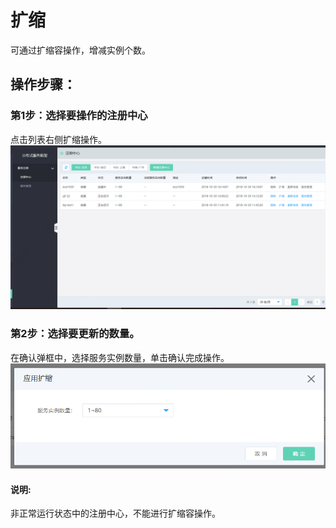 #  扩缩

可通过扩缩容操作，增减实例个数。

##  操作步骤：
###  第1步：选择要操作的注册中心
点击列表右侧扩缩操作。
 ![](../../../../../image/Internet-Middleware/JD-Distributed-Service-Framework/zczx-list.png)
 
###   第2步：选择要更新的数量。
在确认弹框中，选择服务实例数量，单击确认完成操作。
  ![](../../../../../image/Internet-Middleware/JD-Distributed-Service-Framework/zczx-yyks.png)

#### 说明:
非正常运行状态中的注册中心，不能进行扩缩容操作。
